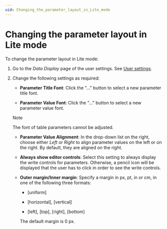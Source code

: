 ```yaml
---
uid: Changing_the_parameter_layout_in_Lite_mode
---
```


# Changing the parameter layout in Lite mode

To change the parameter layout in Lite mode:

1. Go to the *Data Display* page of the user settings. See [User settings](xref:User_settings).

1. Change the following settings as required:

   - **Parameter Title Font**: Click the "..." button to select a new parameter title font.

   - **Parameter Value Font**: Click the "..." button to select a new parameter value font.

   > [!NOTE]
   > The font of table parameters cannot be adjusted.

   - **Parameter Value Alignment**: In the drop-down list on the right, choose either *Left* or *Right* to align parameter values on the left or on the right. By default, they are aligned on the right.

   - **Always show editor controls**: Select this setting to always display the write controls for parameters. Otherwise, a pencil icon will be displayed that the user has to click in order to see the write controls.

   - **Outer margin/Inner margin**: Specify a margin in px, pt, in or cm, in one of the following three formats:

     - [uniform]

     - [horizontal], [vertical]

     - [left], [top], [right], [bottom]

     The default margin is 0 px.
